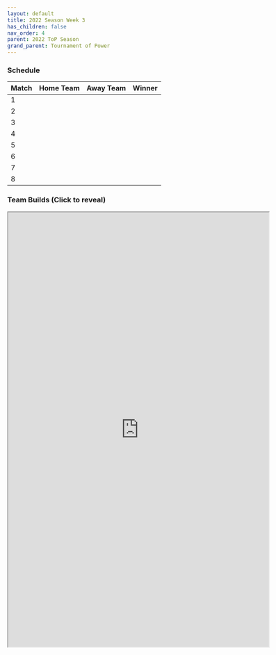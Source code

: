```yaml
---
layout: default
title: 2022 Season Week 3
has_children: false
nav_order: 4
parent: 2022 ToP Season
grand_parent: Tournament of Power
---
```


### Schedule

| Match | Home Team | Away Team | Winner |
|:------|:----------|:----------|:-------|
| 1     |           |           |        |
| 2     |           |           |        |
| 3     |           |           |        |
| 4     |           |           |        |
| 5     |           |           |        |
| 6     |           |           |        |
| 7     |           |           |        |
| 8     |           |           |        |



### Team Builds (Click to reveal)

<iframe width=600 height=1000 scrolling="yes" src="https://docs.google.com/document/d/e/2PACX-1vQ5VB8lf1tZSvlSNWuI9g2al2aNYxB5lYTfUUO7EcQyFUqCFyYArkMGCnmwmQdw7IvK7K77iVY4Xp-m/pub?embedded=true"</iframe>
